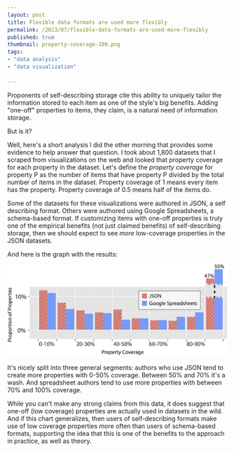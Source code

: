 ```yaml
---
layout: post
title: Flexible data formats are used more flexibly
permalink: /2013/07/flexible-data-formats-are-used-more-flexibly
published: true
thumbnail: property-coverage-100.png
tags:
- "data analysis"
- "data visualization"

---
```


<!---
You might say there are roughly two schools of thought when it comes to
information modeling and storage: *schema-based storage* and *self-describing
storage*.

In schema-based storage, all items of a given type must conform to an external
schema that describes the way each item is allowed to look. In a database, this
schema is your table definitions. In a spreadsheet, it is your column headers.
Sometimes you have to define the schema before you start entering items
(database), other times you can easily edit the schema as you go (spreadsheet).
But in both cases, changing the schema applies to all items: if you add a "Pet
Name" to a customer relations spreadsheet, all customers now have that field.

In self-describing storage, no global schema needs to exist. Instead, each item
stores its own schema. This means that a lot of information is repeated,
compared to schema-based storage, but it also means that each item can be
understood without any other knowledge. It also means each item can have unique
customizations: that "Pet Name" property can exist on just one customer record
without having to add it to all records.
-->

Proponents of self-describing storage cite this ability to uniquely tailor the
information stored to each item as one of the style's big benefits. Adding
"one-off" properties to items, they claim, is a natural need of information
storage. 

But is it?

Well, here's a short analysis I did the other morning that provides some
evidence to help answer that question. I took about 1,800 datasets that I
scraped from visualizations on the web and looked that property coverage for
each property in the dataset. Let's define the *property coverage* for property
P as the number of items that have property P divided by the total number of
items in the dataset. Property coverage of 1 means every item has the property.
Property coverage of 0.5 means half of the items do.

Some of the datasets for these visualizations were authored in JSON, a self
describing format. Others were authored using Google Spreadsheets, a
schema-based format. If customizing items with one-off properties is truly one
of the empirical benefits (not just claimed benefits) of self-describing
storage, then we should expect to see *more* low-coverage properties in the
JSON datasets.

And here is the graph with the results:

<img style="width: 593px; border: none; -webkit-box-shadow: none; -webkit-border-radius: 0;" src="/images/posts/property-coverage.png" alt="Property Coverage" />

It's nicely split into three general segments: authors who use JSON tend to
create more properties with 0-50% coverage. Between 50% and 70% it's a wash.
And spreadsheet authors tend to use more properties with between 70% and 100%
coverage.

While you can't make any strong claims from this data, it does suggest that
one-off (low coverage) properties are actually used in datasets in the wild.
And if this chart generalizes, then users of self-describing formats make use
of low coverage properties more often than users of schema-based formats,
supporting the idea that this is one of the benefits to the approach in
practice, as well as theory.
